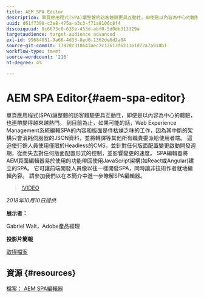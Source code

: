 ```yaml
---
title: AEM SPA Editor
description: 單頁應用程式(SPA)讓整體的訪客體驗更具互動性，即使是以內容為中心的體驗，也連帶變得越來越熱門。 請加入我們，在本簡介中進一步瞭解SPA編輯器。
uuid: d61f7398-c3e8-475a-a3c3-f71a8106c8f4
discoiquuid: 8c6673c0-635e-453d-abf0-5d0db313329a
targetaudience: target-audience advanced
exl-id: 99684051-9a66-4d33-8ed0-1362de6d2a04
source-git-commit: 1792dc318643aec2c12613f621361d72a7a918b1
workflow-type: tm+mt
source-wordcount: '216'
ht-degree: 4%

---
```


# AEM SPA Editor{#aem-spa-editor}

單頁應用程式(SPA)讓整體的訪客體驗更具互動性，即使是以內容為中心的體驗，也連帶變得越來越熱門。 到目前為止，如果可能的話，Web Experience Management系統編輯SPA的內容和版面是件枯燥乏味的工作，因為其中斷的架構只會消耗伺服器的JSON資料，並將轉譯等其他所有職責委派給使用者端。 這迫使行銷人員使用僅限於Headless的CMS，並針對任何版面配置變更啟動開發週期，從而失去對任何版面配置形式的控制，並影響變更的速度。 SPA編輯器將AEM頁面編輯器易於使用的功能帶回使用JavaScript架構(如React或Angular)建立的SPA。 它可讓前端開發人員像以往一樣開發SPA，同時讓非技術作者就地編輯內容。 請參加我們以在本簡介中進一步瞭解SPA編輯器。

>[!VIDEO](https://video.tv.adobe.com/v/24720/?quality=9)

*2018年10月10日提供*

**展示者：**

Gabriel Walt，Adobe產品經理

**投影片簡報**

[取得檔案](assets/aem-spa-editor.pdf)

## 資源 {#resources}

[檔案： AEM SPA編輯器](https://experienceleague.adobe.com/docs/experience-manager-64/developing/headless/spas/spa-overview.html)

<!--
[Get back to the Overview](https://helpx.adobe.com/experience-manager/kt/eseminars/gems/aem-index.html)
-->
